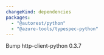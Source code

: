 ```yaml
---
changeKind: dependencies
packages:
  - "@autorest/python"
  - "@azure-tools/typespec-python"
---
```


Bump http-client-python 0.3.7